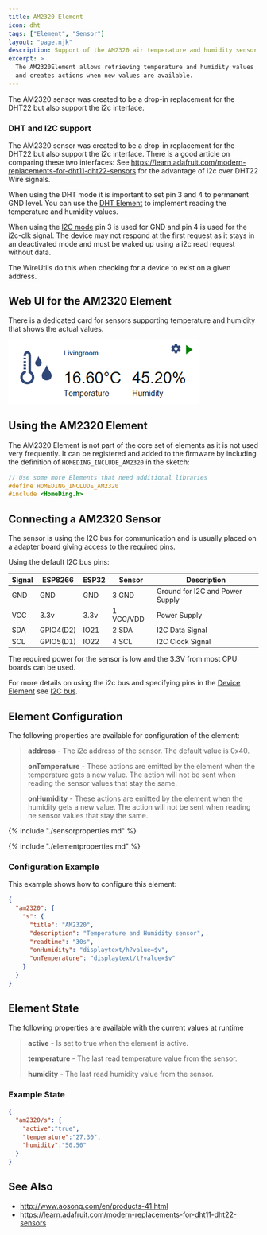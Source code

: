 ```yaml
---
title: AM2320 Element
icon: dht
tags: ["Element", "Sensor"]
layout: "page.njk"
description: Support of the AM2320 air temperature and humidity sensor chips in i2c mode.
excerpt: >
  The AM2320Element allows retrieving temperature and humidity values 
  and creates actions when new values are available.
---
```


The AM2320 sensor was created to be a drop-in replacement for the DHT22 but also support the i2c interface.

### DHT and I2C support

The AM2320 sensor was created to be a drop-in replacement for the DHT22 but also support the i2c interface. There is a good article on comparing these two interfaces:
See <https://learn.adafruit.com/modern-replacements-for-dht11-dht22-sensors>
for the advantage of i2c over DHT22 Wire signals.

When using the DHT mode it is important to set pin 3 and 4 to permanent GND level.
You can use the [DHT Element](/elements/dht.md) to implement reading the temperature and humidity values.

When using the [I2C mode](/dev/i2c.md) pin 3 is used for GND and pin 4 is used for the i2c-clk signal.
The device may not respond at the first request
as it stays in an deactivated mode and must be waked up using a i2c read request without data.

The WireUtils do this when checking for a device to exist on a given address.


## Web UI for the AM2320 Element

There is a dedicated card for sensors supporting temperature and humidity that shows the actual values.

![T/H Sensor UI](/elements/dhtui.png)


## Using the AM2320 Element

The AM2320 Element is not part of the core set of elements as it is not used very frequently. It can be registered and added to the firmware by including the definition of
`HOMEDING_INCLUDE_AM2320` in the sketch:

``` cpp
// Use some more Elements that need additional libraries
#define HOMEDING_INCLUDE_AM2320
#include <HomeDing.h>
```

## Connecting a AM2320 Sensor

The sensor is using the I2C bus for communication and is usually placed on a adapter board
giving access to the required pins.

Using the default I2C bus pins:

| Signal                               | ESP8266   | ESP32 | Sensor    | Description                     |
| ------------------------------------ | --------- | ----- | --------- | ------------------------------- |
| <span class="gpio black">GND</span>  | GND       | GND   | 3 GND     | Ground for I2C and Power Supply |
| <span class="gpio red">VCC</span>    | 3.3v      | 3.3v  | 1 VCC/VDD | Power Supply                    |
| <span class="gpio blue">SDA</span>   | GPIO4(D2) | IO21  | 2 SDA     | I2C Data Signal                 |
| <span class="gpio yellow">SCL</span> | GPIO5(D1) | IO22  | 4 SCL     | I2C Clock Signal                |

The required power for the sensor is low and the 3.3V from most CPU boards can be used.

For more details on using the i2c bus and specifying pins in the [Device Element](/elements/device.md) see [I2C bus](/dev/i2c.md).


## Element Configuration

The following properties are available for configuration of the element:

> **address** - The i2c address of the sensor. The default value is 0x40.
>
> **onTemperature** - These actions are emitted by the element when the temperature gets a new value. The action will not be sent when reading the sensor values that stay the same.
>
> **onHumidity** - These actions are emitted by the element when the humidity gets a new value. The action will not be sent when reading ne sensor values that stay the same.

{% include "./sensorproperties.md" %}

{% include "./elementproperties.md" %}


### Configuration Example

This example shows how to configure this element:

``` json
{
  "am2320": {
    "s": {
      "title": "AM2320",
      "description": "Temperature and Humidity sensor",
      "readtime": "30s",
      "onHumidity": "displaytext/h?value=$v",
      "onTemperature": "displaytext/t?value=$v"
    }
  }
}
```

## Element State

The following properties are available with the current values at runtime

> **active** - Is set to true when the element is active.
>
> **temperature** - The last read temperature value from the sensor.
>
> **humidity** - The last read humidity value from the sensor.


### Example State

``` json
{
  "am2320/s": {
    "active":"true",
    "temperature":"27.30",
    "humidity":"50.50"
  }
}
```

## See Also

* <http://www.aosong.com/en/products-41.html>
* <https://learn.adafruit.com/modern-replacements-for-dht11-dht22-sensors>


